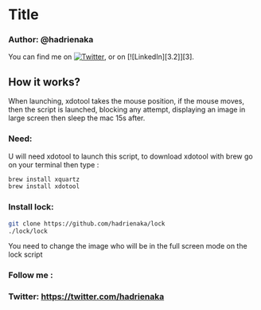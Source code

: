 # Title
### Author: @hadrienaka

<!-- Actual text -->

You can find me on [![Twitter][1.2]][1], or on [![LinkedIn][3.2]][3].

<!-- Icons -->

[1.2]: http://i.imgur.com/wWzX9uB.png (twitter icon without padding)
[2.2]: https://raw.githubusercontent.com/MartinHeinz/MartinHeinz/master/linkedin-3-16.png (LinkedIn icon without padding)

<!-- Links to your social media accounts -->

[1]: https://twitter.com/Martin_Heinz_
[2]: https://www.linkedin.com/in/heinz-martin/

## How it works?
<p>When launching, xdotool takes the mouse position, if the mouse moves, then the script is launched, blocking any attempt, displaying an image in large screen then sleep the mac 15s after.</p>


### Need:
U will need xdotool to launch this script, to download xdotool with brew go on your terminal then type :
```bash
brew install xquartz
brew install xdotool
```

### Install lock:
```bash
git clone https://github.com/hadrienaka/lock
./lock/lock
```
You need to change the image who will be in the full screen mode on the lock script

### Follow me :
### Twitter: https://twitter.com/hadrienaka
